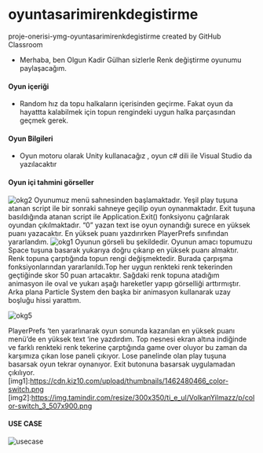 # oyuntasarimirenkdegistirme


proje-onerisi-ymg-oyuntasarimirenkdegistirme created by GitHub Classroom

* Merhaba, ben Olgun Kadir Gülhan  sizlerle Renk değiştirme oyunumu paylaşacağım.

#### Oyun içeriği

* Random hız da  topu  halkaların içerisinden geçirme.  Fakat  oyun da  hayattta kalabilmek için  topun rengindeki  uygun halka parçasından geçmek gerek.

#### Oyun Bilgileri

* Oyun motoru olarak Unity kullanacağız ,  oyun c# dili ile Visual Studio  da yazılacaktır
#### Oyun içi tahmini görseller



![okg2](https://user-images.githubusercontent.com/42507516/170663046-3c085fc0-5f13-480e-90c5-7d624f6e7b3e.png)
Oyunumuz menü sahnesinden başlamaktadır. Yeşil play tuşuna atanan script ile bir sonraki  sahneye geçilip oyun oynanmaktadır. Exit tuşuna basıldığında atanan script ile Application.Exit() fonksiyonu çağrılarak oyundan çıkılmaktadır. “0” yazan text ise oyun oynandığı surece en yüksek puanı yazacaktır. En yüksek puanı yazdırırken PlayerPrefs sınıfından yararlandım. 
![okg1](https://user-images.githubusercontent.com/42507516/170663214-4c66f640-f771-4279-b233-ff7a57a7cc30.png)
Oyunun görseli bu şekildedir. Oyunun amacı topumuzu Space tuşuna basarak yukarıya doğru çıkarıp en yüksek puanı almaktır. Renk topuna çarptığında topun rengi değişmektedir. Burada çarpışma fonksiyonlarından yararlanıldı.Top her uygun renkteki renk tekerinden geçtiğinde skor 50 puan artacaktır. Sağdaki renk topuna atadığım animasyon ile oval ve yukarı aşağı hareketler yapıp görselliği arttırmıştır. Arka plana Particle System den başka bir animasyon kullanarak uzay boşluğu hissi yarattım.

![okg5](https://user-images.githubusercontent.com/42507516/170663312-06f60760-ec36-4425-9056-baa67c1f7cf5.png)

PlayerPrefs ‘ten yararlınarak oyun sonunda kazanılan en yüksek puanı menü’de en yüksek text ‘ine yazdırdım. 
Top nesnesi ekran altına indiğinde ve farklı renkteki renk tekerine çarptığında game over oluyor bu zaman da karşımıza çıkan lose paneli çıkıyor. Lose panelinde olan play tuşuna basarsak oyun tekrar oynanıyor. Exit butonuna basarsak uygulamadan çıkılıyor.
[img1]:https://cdn.kiz10.com/upload/thumbnails/1462480466_color-switch.png
[img2]:https://img.tamindir.com/resize/300x350/ti_e_ul/VolkanYilmazz/p/color-switch_3_507x900.png

#### USE CASE



![usecase](https://user-images.githubusercontent.com/42507516/158465303-84cca853-b99a-4ace-8b8b-506516c47e6f.jpeg)

